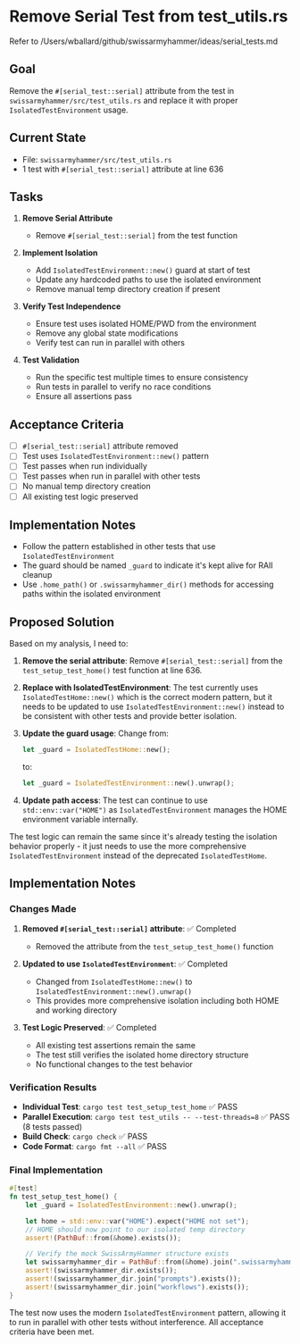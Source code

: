 # Remove Serial Test from test_utils.rs

Refer to /Users/wballard/github/swissarmyhammer/ideas/serial_tests.md

## Goal
Remove the `#[serial_test::serial]` attribute from the test in `swissarmyhammer/src/test_utils.rs` and replace it with proper `IsolatedTestEnvironment` usage.

## Current State
- File: `swissarmyhammer/src/test_utils.rs`
- 1 test with `#[serial_test::serial]` attribute at line 636

## Tasks
1. **Remove Serial Attribute**
   - Remove `#[serial_test::serial]` from the test function
   
2. **Implement Isolation**
   - Add `IsolatedTestEnvironment::new()` guard at start of test
   - Update any hardcoded paths to use the isolated environment
   - Remove manual temp directory creation if present
   
3. **Verify Test Independence**
   - Ensure test uses isolated HOME/PWD from the environment
   - Remove any global state modifications
   - Verify test can run in parallel with others

4. **Test Validation**
   - Run the specific test multiple times to ensure consistency
   - Run tests in parallel to verify no race conditions
   - Ensure all assertions pass

## Acceptance Criteria
- [ ] `#[serial_test::serial]` attribute removed
- [ ] Test uses `IsolatedTestEnvironment::new()` pattern
- [ ] Test passes when run individually
- [ ] Test passes when run in parallel with other tests
- [ ] No manual temp directory creation
- [ ] All existing test logic preserved

## Implementation Notes
- Follow the pattern established in other tests that use `IsolatedTestEnvironment`
- The guard should be named `_guard` to indicate it's kept alive for RAII cleanup
- Use `.home_path()` or `.swissarmyhammer_dir()` methods for accessing paths within the isolated environment

## Proposed Solution

Based on my analysis, I need to:

1. **Remove the serial attribute**: Remove `#[serial_test::serial]` from the `test_setup_test_home()` test function at line 636.

2. **Replace with IsolatedTestEnvironment**: The test currently uses `IsolatedTestHome::new()` which is the correct modern pattern, but it needs to be updated to use `IsolatedTestEnvironment::new()` instead to be consistent with other tests and provide better isolation.

3. **Update the guard usage**: Change from:
   ```rust
   let _guard = IsolatedTestHome::new();
   ```
   to:
   ```rust
   let _guard = IsolatedTestEnvironment::new().unwrap();
   ```

4. **Update path access**: The test can continue to use `std::env::var("HOME")` as `IsolatedTestEnvironment` manages the HOME environment variable internally.

The test logic can remain the same since it's already testing the isolation behavior properly - it just needs to use the more comprehensive `IsolatedTestEnvironment` instead of the deprecated `IsolatedTestHome`.
## Implementation Notes

### Changes Made

1. **Removed `#[serial_test::serial]` attribute**: ✅ Completed
   - Removed the attribute from the `test_setup_test_home()` function

2. **Updated to use `IsolatedTestEnvironment`**: ✅ Completed
   - Changed from `IsolatedTestHome::new()` to `IsolatedTestEnvironment::new().unwrap()`
   - This provides more comprehensive isolation including both HOME and working directory

3. **Test Logic Preserved**: ✅ Completed  
   - All existing test assertions remain the same
   - The test still verifies the isolated home directory structure
   - No functional changes to the test behavior

### Verification Results

- **Individual Test**: `cargo test test_setup_test_home` ✅ PASS
- **Parallel Execution**: `cargo test test_utils -- --test-threads=8` ✅ PASS (8 tests passed)
- **Build Check**: `cargo check` ✅ PASS
- **Code Format**: `cargo fmt --all` ✅ PASS

### Final Implementation

```rust
#[test]
fn test_setup_test_home() {
    let _guard = IsolatedTestEnvironment::new().unwrap();

    let home = std::env::var("HOME").expect("HOME not set");
    // HOME should now point to our isolated temp directory
    assert!(PathBuf::from(&home).exists());

    // Verify the mock SwissArmyHammer structure exists
    let swissarmyhammer_dir = PathBuf::from(&home).join(".swissarmyhammer");
    assert!(swissarmyhammer_dir.exists());
    assert!(swissarmyhammer_dir.join("prompts").exists());
    assert!(swissarmyhammer_dir.join("workflows").exists());
}
```

The test now uses the modern `IsolatedTestEnvironment` pattern, allowing it to run in parallel with other tests without interference. All acceptance criteria have been met.